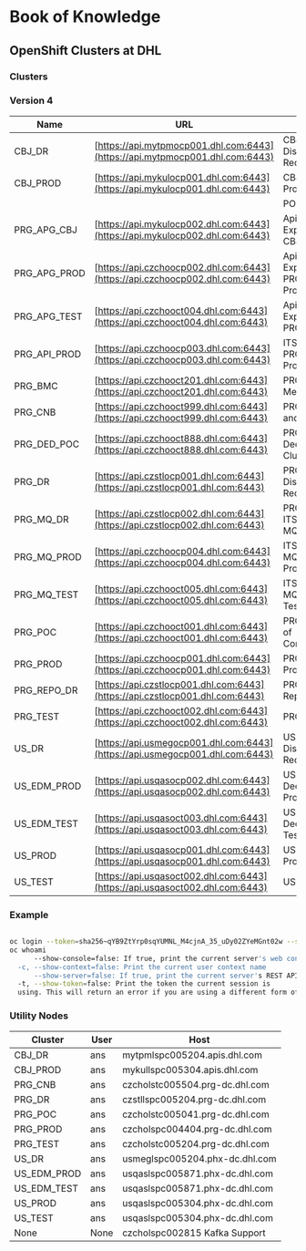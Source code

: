 # Book of Knowledge

## OpenShift Clusters at DHL

### Clusters

### Version 4

|Name          | URL                                  | Use                    |
|--------------|--------------------------------------|------------------------|
| CBJ_DR       | [https://api.mytpmocp001.dhl.com:6443](https://api.mytpmocp001.dhl.com:6443) | CBJ Disaster Recovery  |
| CBJ_PROD     | [https://api.mykulocp001.dhl.com:6443](https://api.mykulocp001.dhl.com:6443) | CBJ Production         |
|              |                                      |POC                     |
| PRG_APG_CBJ  | [https://api.mykulocp002.dhl.com:6443](https://api.mykulocp002.dhl.com:6443) | Apigee Express CBJ Prod |
| PRG_APG_PROD | [https://api.czchoocp002.dhl.com:6443](https://api.czchoocp002.dhl.com:6443) | Apigee - Express PRG Production |
| PRG_APG_TEST | [https://api.czchooct004.dhl.com:6443](https://api.czchooct004.dhl.com:6443) | Apigee - Express PRG Test|
| PRG_API_PROD | [https://api.czchoocp003.dhl.com:6443](https://api.czchoocp003.dhl.com:6443) | ITS Api PRG Production |
| PRG_BMC      | [https://api.czchooct201.dhl.com:6443](https://api.czchooct201.dhl.com:6443) | PRG Bare Metal POC     |
| PRG_CNB      | [https://api.czchooct999.dhl.com:6443](https://api.czchooct999.dhl.com:6443) | PRG Crash and Burn     |
| PRG_DED_POC  | [https://api.czchooct888.dhl.com:6443](https://api.czchooct888.dhl.com:6443) | PRG Dedicated Clusters |
| PRG_DR       | [https://api.czstlocp001.dhl.com:6443](https://api.czstlocp001.dhl.com:6443) | PRG Disaster Recovery  |
| PRG_MQ_DR    | [https://api.czstlocp002.dhl.com:6443](https://api.czstlocp002.dhl.com:6443) | PRG DR ITS IBM MQ      |
| PRG_MQ_PROD  | [https://api.czchoocp004.dhl.com:6443](https://api.czchoocp004.dhl.com:6443) | ITS IBM MQ PRG Production|
| PRG_MQ_TEST  | [https://api.czchooct005.dhl.com:6443](https://api.czchooct005.dhl.com:6443) | ITS IBM MQ PRG Test    |
| PRG_POC      | [https://api.czchooct001.dhl.com:6443](https://api.czchooct001.dhl.com:6443) | PRG Proof of Concept   |
| PRG_PROD     | [https://api.czchoocp001.dhl.com:6443](https://api.czchoocp001.dhl.com:6443) | PRG Production         |
| PRG_REPO_DR  | [https://api.czstlocp001.dhl.com:6443](https://api.czstlocp001.dhl.com:6443) | PRG DR Repository      |
| PRG_TEST     | [https://api.czchooct002.dhl.com:6443](https://api.czchooct002.dhl.com:6443) | PRG Test               |
| US_DR        | [https://api.usmegocp001.dhl.com:6443](https://api.usmegocp001.dhl.com:6443) | US Disaster Recovery   |
| US_EDM_PROD  | [https://api.usqasocp002.dhl.com:6443](https://api.usqasocp002.dhl.com:6443) | US EDM Dedicated Production |
| US_EDM_TEST  | [https://api.usqasoct003.dhl.com:6443](https://api.usqasoct003.dhl.com:6443) | US EDM Dedicated Test  |
| US_PROD      | [https://api.usqasocp001.dhl.com:6443](https://api.usqasocp001.dhl.com:6443) | US Production          |
| US_TEST      | [https://api.usqasoct002.dhl.com:6443](https://api.usqasoct002.dhl.com:6443) | US Test                |

### Example

``` bash

oc login --token=sha256~qYB9ZtYrp0sqYUMNL_M4cjnA_35_uDy02ZYeMGnt02w --server=https://api.czchooct001:6443
oc whoami
      --show-console=false: If true, print the current server's web console URL
  -c, --show-context=false: Print the current user context name
      --show-server=false: If true, print the current server's REST API URL
  -t, --show-token=false: Print the token the current session is
  using. This will return an error if you are using a different form of authentication.

```

### Utility Nodes

| Cluster     | User | Host                           |
|-------------|------|--------------------------------|
| CBJ_DR      | ans  | mytpmlspc005204.apis.dhl.com   |
| CBJ_PROD    | ans  | mykullspc005304.apis.dhl.com   |
| PRG_CNB     | ans  | czcholstc005504.prg-dc.dhl.com |
| PRG_DR      | ans  | czstllspc005204.prg-dc.dhl.com |
| PRG_POC     | ans  | czcholstc005041.prg-dc.dhl.com |
| PRG_PROD    | ans  | czcholspc004404.prg-dc.dhl.com |
| PRG_TEST    | ans  | czcholstc005204.prg-dc.dhl.com |
| US_DR       | ans  | usmeglspc005204.phx-dc.dhl.com |
| US_EDM_PROD | ans  | usqaslspc005871.phx-dc.dhl.com |
| US_EDM_TEST | ans  | usqaslspc005871.phx-dc.dhl.com |
| US_PROD     | ans  | usqaslspc005304.phx-dc.dhl.com |
| US_TEST     | ans  | usqaslspc005304.phx-dc.dhl.com |
| None        | None | czcholspc002815 Kafka Support  |

[//]: # ( vim: set ai et nu sts=2 sw=2 ts=2 tw=78 filetype=markdown :)

